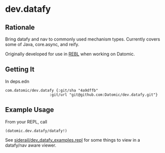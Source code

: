 # dev.datafy

## Rationale

Bring datafy and nav to commonly used mechanism types. Currently
covers some of Java, core.async, and reify.

Originally developed for use in
[REBL](https://docs.datomic.com/cloud/other-tools/REBL.html) when
working on Datomic.

## Getting It

In deps.edn

    com.datomic/dev.datafy {:git/sha "4a9dffb" 
	                    :git/url "git@github.com:Datomic/dev.datafy.git"}


## Example Usage

From your REPL, call

    (datomic.dev.datafy/datafy!)

See [siderail/dev_datafy_examples.repl](https://github.com/Datomic/dev.datafy/blob/main/siderail/dev_datafy_examples.repl) for some things to view in a
datafy/nav aware viewer.
